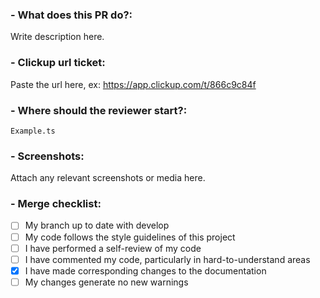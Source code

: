 ### - What does this PR do?:

Write description here.

### - Clickup url ticket:

Paste the url here, ex: https://app.clickup.com/t/866c9c84f

### - Where should the reviewer start?:

`Example.ts`

### - Screenshots:

Attach any relevant screenshots or media here.

### - Merge checklist:

- [ ] My branch up to date with develop
- [ ] My code follows the style guidelines of this project
- [ ] I have performed a self-review of my code
- [ ] I have commented my code, particularly in hard-to-understand areas
- [x] I have made corresponding changes to the documentation
- [ ] My changes generate no new warnings
